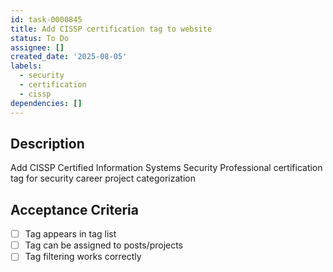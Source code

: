 ```yaml
---
id: task-0000845
title: Add CISSP certification tag to website
status: To Do
assignee: []
created_date: '2025-08-05'
labels:
  - security
  - certification
  - cissp
dependencies: []
---
```


## Description

Add CISSP Certified Information Systems Security Professional certification tag for security career project categorization

## Acceptance Criteria

- [ ] Tag appears in tag list
- [ ] Tag can be assigned to posts/projects
- [ ] Tag filtering works correctly
